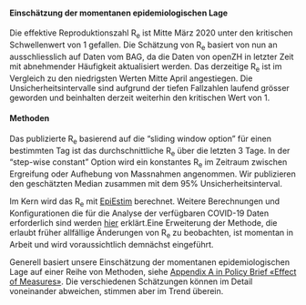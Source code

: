 <h4>Einschätzung der momentanen epidemiologischen Lage</h4>

Die effektive Reproduktionszahl R<sub>e</sub> ist Mitte März 2020 unter den kritischen Schwellenwert von 1 gefallen. Die Schätzung von R<sub>e</sub> basiert von nun an ausschliesslich auf Daten vom BAG, da die Daten von openZH in letzter Zeit mit abnehmender Häufigkeit aktualisiert werden. Das derzeitige R<sub>e</sub> ist im Vergleich zu den niedrigsten Werten Mitte April angestiegen. Die Unsicherheitsintervalle sind aufgrund der tiefen Fallzahlen laufend grösser geworden und beinhalten derzeit weiterhin den kritischen Wert von 1.

<h4>Methoden</h4>

Das publizierte R<sub>e</sub> basierend auf die “sliding window option” für einen bestimmten Tag ist das durchschnittliche R<sub>e</sub> über die letzten 3 Tage. In der “step-wise constant” Option wird ein konstantes R<sub>e</sub> im Zeitraum zwischen Ergreifung oder Aufhebung von Massnahmen angenommen. Wir publizieren den geschätzten Median zusammen mit dem 95% Unsicherheitsinterval.

Im Kern wird das R<sub>e</sub> mit [EpiEstim](https://academic.oup.com/aje/article/178/9/1505/89262) berechnet. Weitere Berechnungen und Konfigurationen die für die Analyse der verfügbaren COVID-19 Daten erforderlich sind werden [hier](https://smw.ch/article/doi/smw.2020.20271) erklärt.Eine Erweiterung der Methode, die erlaubt früher allfällige Änderungen von R<sub>e</sub> zu beobachten, ist momentan in Arbeit und wird voraussichtlich demnächst eingeführt.

Generell basiert unsere Einschätzung der momentanen epidemiologischen Lage auf einer Reihe von Methoden, siehe [Appendix A in Policy Brief «Effect of Measures»](https://ncs-tf.ch/de/policy-briefs/effect-of-measures-21-april-20-en/download). Die verschiedenen Schätzungen können im Detail voneinander abweichen, stimmen aber im Trend überein.
